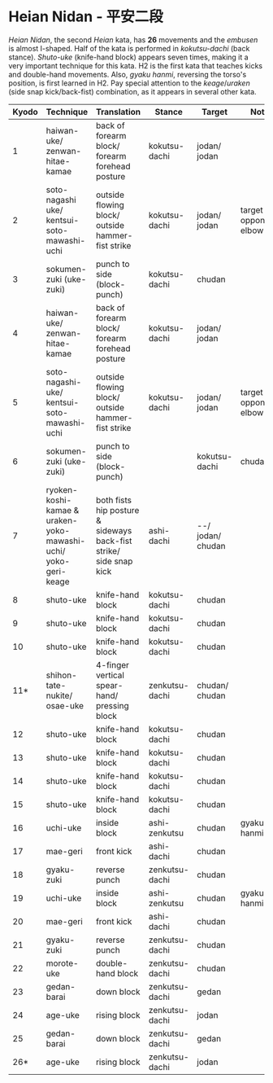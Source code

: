 # Heian Nidan - 平安二段

_Heian Nidan_, the second _Heian_ kata, has **26** movements and the _embusen_ is almost I-shaped. Half of the kata is performed in _kokutsu-dachi_ (back stance). _Shuto-uke_ (knife-hand block) appears seven times, making it a very important technique for this kata. H2 is the first kata that teaches kicks and double-hand movements. Also, _gyaku hanmi_, reversing the torso's position, is first learned in H2. Pay special attention to the _keage_/_uraken_ (side snap kick/back-fist) combination, as it appears in several other kata.


| Kyodo | Technique | Translation | Stance | Target | Notes |
| ----- | --------- | ----------- | ------ | ------ | ----- |
| 1     | haiwan-uke/<br>zenwan-hitae-kamae | back of forearm block/<br>forearm forehead posture | kokutsu-dachi | jodan/<br>jodan | |
| 2     | soto-nagashi uke/<br>kentsui-soto-mawashi-uchi | outside flowing block/<br>outside hammer-fist strike | kokutsu-dachi | jodan/<br>jodan | target opponent's elbow |
| 3     | sokumen-zuki (uke-zuki) | punch to side (block-punch) | kokutsu-dachi | chudan |
| 4     | haiwan-uke/<br>zenwan-hitae-kamae | back of forearm block/<br>forearm forehead posture | kokutsu-dachi | jodan/<br>jodan | |
| 5     | soto-nagashi-uke/<br>kentsui-soto-mawashi-uchi | outside flowing block/<br>outside hammer-fist strike | kokutsu-dachi | jodan/<br>jodan | target opponent's elbow |
| 6     | sokumen-zuki (uke-zuki) | punch to side (block-punch) | | kokutsu-dachi | chudan | |
| 7     | ryoken-koshi-kamae &<br> uraken-yoko-mawashi-uchi/<br>yoko-geri-keage | both fists hip posture &<br>sideways back-fist strike/<br>side snap kick | ashi-dachi | --/<br>jodan/<br>chudan | |
| 8     | shuto-uke | knife-hand block | kokutsu-dachi | chudan | |
| 9     | shuto-uke | knife-hand block | kokutsu-dachi | chudan | |
| 10    | shuto-uke | knife-hand block | kokutsu-dachi | chudan | |
| 11*   | shihon-tate-nukite/<br>osae-uke | 4-finger vertical spear-hand/<br>pressing block | zenkutsu-dachi | chudan/<br>chudan | |
| 12    | shuto-uke | knife-hand block | kokutsu-dachi | chudan | |
| 13    | shuto-uke | knife-hand block | kokutsu-dachi | chudan | |
| 14    | shuto-uke | knife-hand block | kokutsu-dachi | chudan | |
| 15    | shuto-uke | knife-hand block | kokutsu-dachi | chudan | |
| 16    | uchi-uke  | inside block     | ashi-zenkutsu | chudan | gyaku-hanmi |
| 17    | mae-geri  | front kick       | ashi-dachi    | chudan | |
| 18    | gyaku-zuki | reverse punch   | zenkutsu-dachi | chudan | |
| 19    | uchi-uke | inside block      | ashi-zenkutsu | chudan | gyaku-hanmi |
| 20    | mae-geri | front kick        | ashi-dachi    | chudan | |
| 21    | gyaku-zuki | reverse punch   | zenkutsu-dachi | chudan | |
| 22    | morote-uke | double-hand block | zenkutsu-dachi | chudan | |
| 23    | gedan-barai | down block     | zenkutsu-dachi | gedan | |
| 24    | age-uke | rising block       | zenkutsu-dachi | jodan | |
| 25    | gedan-barai | down block     | zenkutsu-dachi | gedan | |
| 26*   | age-uke | rising block       | zenkutsu-dachi | jodan | |
